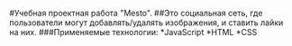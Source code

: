 #Учебная проектная работа "Mesto".
##Это социальная сеть, где пользователи могут добавлять/удалять изображения, и ставить лайки на них.
###Применяемые технологии:
*JavaScript
*HTML
*CSS

